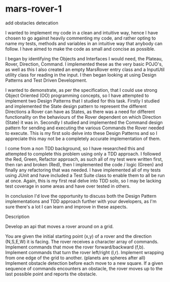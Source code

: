 # mars-rover-1
add obstacles detecation





I wanted to implement my code in a clean and intuitive way, hence I have chosen to go against heavily commenting my code, and rather opting to name my tests, methods and variables in an intuitive way that anybody can follow. I have aimed to make the code as small and concise as possible.

I began by identifying the Objects and Interfaces I would need, the Plateau, Rover, Direction, Command. I implemented these as the very basic POJO's, as well as this I also created an empty MarsRover entry class and a InputUtil utility class for reading in the input. I then began looking at using Design Patterns and Test Driven Development.

I wanted to demonstrate, as per the specification, that I could use strong Object Oriented (OO) programming concepts, so I have attempted to implement two Design Patterns that I studied for this task. Firstly I studied and implemented the State design pattern to represent the different Directions a Rover can have as States, as there was a need for different functionality on the behaviours of the Rover dependent on which Direction (State) it was in. Secondly I studied and implemented the Command design pattern for sending and executing the various Commands the Rover needed to execute. This is my first solo delve into these Design Patterns and so I appreciate this may not be a completely accurate implementation of them.

I come from a non TDD background, so I have researched this and attempted to complete this problem using only a TDD approach. I followed the Red, Green, Refactor approach, as such all of my test were written first, then ran and broken (Red), then I implemented the code / logic (Green) and finally any refactoring that was needed. I have implemented all of my tests using JUnit and have included a Test Suite class to enable them to all be run at once. Again, this is my first real delve into TDD solo, so I may be lacking test coverage in some areas and have over tested in others.

In conclusion I'd love the opportunity to discuss both the Design Pattern implementations and TDD approach further with your developers, as I'm sure there's a lot I can learn and improve in these aspects.






Description

Develop an api that moves a rover around on a grid.

You are given the initial starting point (x,y) of a rover and the direction (N,S,E,W) it is facing.
The rover receives a character array of commands.
Implement commands that move the rover forward/backward (f,b).
Implement commands that turn the rover left/right (l,r).
Implement wrapping from one edge of the grid to another. (planets are spheres after all)
Implement obstacle detection before each move to a new square. If a given sequence of commands encounters an obstacle, the rover moves up to the last possible point and reports the obstacle.
